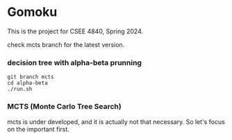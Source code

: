 # Gomoku
This is the project for CSEE 4840, Spring 2024.

check mcts branch for the latest version.

### decision tree with alpha-beta prunning

```
git branch mcts
cd alpha-beta
./run.sh
```

### MCTS (Monte Carlo Tree Search)

mcts is under developed, and it is actually not that necessary. So let's focus on the important first. 
